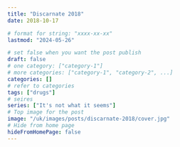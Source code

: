 ```yaml
---
title: "Discarnate 2018"
date: 2018-10-17

# format for string: "xxxx-xx-xx"
lastmod: "2024-05-26"

# set false when you want the post publish
draft: false
# one category: ["category-1"]
# more categories: ["category-1", "category-2", ...]
categories: []
# refer to categories
tags: ["drugs"]
# seires
series: ["It's not what it seems"]
# Top image for the post
image: "/uk/images/posts/discarnate-2018/cover.jpg"
# Hide from home page
hideFromHomePage: false
---
```


<!--more-->